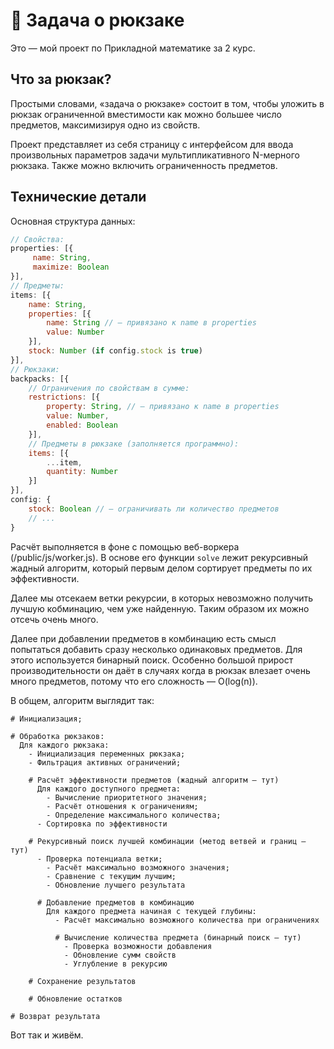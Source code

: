 # 🎒 Задача о рюкзаке

Это — мой проект по Прикладной математике за 2 курс.

## Что за рюкзак?

Простыми словами, «задача о рюкзаке» состоит в том, чтобы уложить в рюкзак ограниченной вместимости как можно большее число предметов, максимизируя одно из свойств.

Проект представляет из себя страницу с интерфейсом для ввода произвольных параметров задачи мультипликативного N-мерного рюкзака. Также можно включить ограниченность предметов.

## Технические детали

Основная структура данных:
```js
// Свойства:
properties: [{
	 name: String, 
	 maximize: Boolean
}],
// Предметы:
items: [{
	name: String,
	properties: [{
		name: String // — привязано к name в properties
		value: Number
	}],
	stock: Number (if config.stock is true)
}],
// Рюкзаки:
backpacks: [{
	// Ограничения по свойствам в сумме:
	restrictions: [{
		property: String, // — привязано к name в properties
		value: Number,
		enabled: Boolean
	}],
	// Предметы в рюкзаке (заполняется программно):
	items: [{
		...item,
		quantity: Number
	}]
}],
config: {
	stock: Boolean // — ограничивать ли количество предметов
	// ...
}
```

Расчёт выполняется в фоне с помощью веб-воркера (/public/js/worker.js). В основе его функции `solve` лежит рекурсивный жадный алгоритм, который первым делом сортирует предметы по их эффективности.

Далее мы отсекаем ветки рекурсии, в которых невозможно получить лучшую кобминацию, чем уже найденную. Таким образом их можно отсечь очень много.

Далее при добавлении предметов в комбинацию есть смысл попытаться добавить сразу несколько одинаковых предметов. Для этого используется бинарный поиск. Особенно большой прирост производительности он даёт в случаях когда в рюкзак влезает очень много предметов, потому что его сложность — O(log(n)).

В общем, алгоритм выглядит так:

```
# Инициализация;
  
# Обработка рюкзаков:
  Для каждого рюкзака:
    - Инициализация переменных рюкзака;
    - Фильтрация активных ограничений;
    
    # Расчёт эффективности предметов (жадный алгоритм — тут)
      Для каждого доступного предмета:
        - Вычисление приоритетного значения;
        - Расчёт отношения к ограничениям;
        - Определение максимального количества;
      - Сортировка по эффективности
    
    # Рекурсивный поиск лучшей комбинации (метод ветвей и границ — тут)
      - Проверка потенциала ветки;
        - Расчёт максимально возможного значения;
        - Сравнение с текущим лучшим;
      	- Обновление лучшего результата
      
      # Добавление предметов в комбинацию
        Для каждого предмета начиная с текущей глубины:
          - Расчёт максимально возможного количества при ограничениях
          
          # Вычисление количества предмета (бинарный поиск — тут)
            - Проверка возможности добавления
            - Обновление сумм свойств
            - Углубление в рекурсию
    
    # Сохранение результатов
    
   	# Обновление остатков

# Возврат результата
```

Вот так и живём.